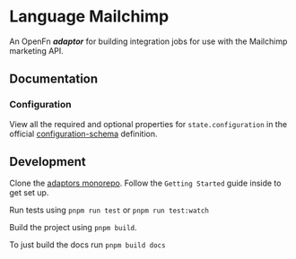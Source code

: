 # Language Mailchimp

An OpenFn **_adaptor_** for building integration jobs for use with the Mailchimp
marketing API.

## Documentation

### Configuration

View all the required and optional properties for `state.configuration` in the
official
[configuration-schema](https://docs.openfn.org/adaptors/packages/mailchimp-configuration-schema/)
definition.

## Development

Clone the [adaptors monorepo](https://github.com/OpenFn/adaptors). Follow the
`Getting Started` guide inside to get set up.

Run tests using `pnpm run test` or `pnpm run test:watch`

Build the project using `pnpm build`.

To just build the docs run `pnpm build docs`
